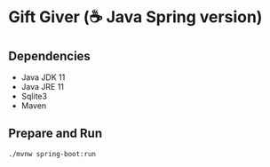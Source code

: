 # Gift Giver (☕ Java Spring version)

## Dependencies

- Java JDK 11
- Java JRE 11
- Sqlite3
- Maven

## Prepare and Run

```shell
./mvnw spring-boot:run
```